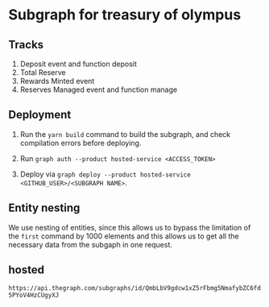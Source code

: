 # Subgraph for treasury of olympus

## Tracks
1. Deposit event and function deposit
2. Total Reserve
3. Rewards Minted event
4.  Reserves Managed event and function manage
## Deployment

1. Run the `yarn build` command to build the subgraph, and check compilation errors before deploying.

2. Run `graph auth --product hosted-service <ACCESS_TOKEN>`

3. Deploy via `graph deploy --product hosted-service <GITHUB_USER>/<SUBGRAPH NAME>`. 

## Entity nesting
We use nesting of entities, since this allows us to bypass the limitation of the `first` command by 1000 elements and this allows us to get all the necessary data from the subgaph in one request.

## hosted 
`https://api.thegraph.com/subgraphs/id/QmbLbV9gdcw1xZ5rFbmg5NmafybZC6fd5PYoV4HzCUgyXJ`